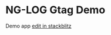 # NG-LOG Gtag Demo

Demo app [edit in stackblitz](https://stackblitz.com/github/dagonmetric/ng-log-gtag/tree/master/samples/demo-app)
